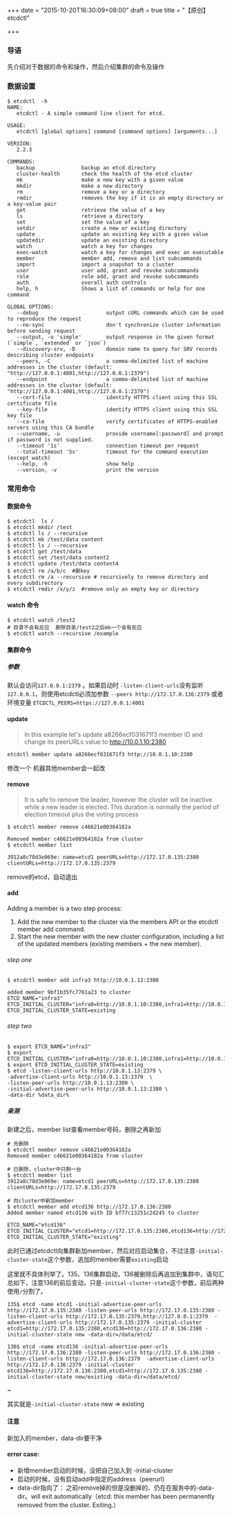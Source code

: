 +++
date = "2015-10-20T16:30:09+08:00"
draft = true
title = "【原创】etcdctl"

+++
### 导语
先介绍对于数据的命令和操作，然后介绍集群的命令及操作
### 数据设置
    $ etcdctl  -h
    NAME:
       etcdctl - A simple command line client for etcd.    

    USAGE:
       etcdctl [global options] command [command options] [arguments...]    

    VERSION:
       2.2.3    

    COMMANDS:
       backup               backup an etcd directory
       cluster-health       check the health of the etcd cluster
       mk                   make a new key with a given value
       mkdir                make a new directory
       rm                   remove a key or a directory
       rmdir                removes the key if it is an empty directory or a key-value pair
       get                  retrieve the value of a key
       ls                   retrieve a directory
       set                  set the value of a key
       setdir               create a new or existing directory
       update               update an existing key with a given value
       updatedir            update an existing directory
       watch                watch a key for changes
       exec-watch           watch a key for changes and exec an executable
       member               member add, remove and list subcommands
       import               import a snapshot to a cluster
       user                 user add, grant and revoke subcommands
       role                 role add, grant and revoke subcommands
       auth                 overall auth controls
       help, h              Shows a list of commands or help for one command
       
    GLOBAL OPTIONS:
       --debug                      output cURL commands which can be used to reproduce the request
       --no-sync                    don't synchronize cluster information before sending request
       --output, -o 'simple'        output response in the given format (`simple`, `extended` or `json`)
       --discovery-srv, -D          domain name to query for SRV records describing cluster endpoints
       --peers, -C                  a comma-delimited list of machine addresses in the cluster (default: "http://127.0.0.1:4001,http://127.0.0.1:2379")
       --endpoint                   a comma-delimited list of machine addresses in the cluster (default: "http://127.0.0.1:4001,http://127.0.0.1:2379")
       --cert-file                  identify HTTPS client using this SSL certificate file
       --key-file                   identify HTTPS client using this SSL key file
       --ca-file                    verify certificates of HTTPS-enabled servers using this CA bundle
       --username, -u               provide username[:password] and prompt if password is not supplied.
       --timeout '1s'               connection timeout per request
       --total-timeout '5s'         timeout for the command execution (except watch)
       --help, -h                   show help
       --version, -v                print the version

### 常用命令
#### 数据命令

    $ etcdctl  ls /
    $ etcdctl mkdir /test
    $ etcdctl ls / --recursive
    $ etcdctl mk /test/data content
    $ etcdctl ls / --recursive
    $ etcdctl get /test/data
    $ etcdctl set /test/data content2
    $ etcdctl update /test/data content4   
    $ etcdctl rm /a/b/c  #删key
    $ etcdctl rm /a --recursive # recursively to remove directory and every subdirectory
    $ etcdctl rmdir /x/y/z  #remove only an empty key or directory
#### watch 命令

    $ etcdctl watch /test2
    # 目录不会有反应  删除目录/test2之后mk一个会有反应
    $ etcdctl watch --recursive /example

#### 集群命令
##### 参数
默认会访问`127.0.0.1:2379` 。如果启动时 `-listen-client-urls`没有监听`127.0.0.1`，则使用etcdctl必须加参数 `--peers http://172.17.0.136:2379`  或者环境变量 `ETCDCTL_PEERS=https://127.0.0.1:4001`

#### update
>In this example let's update a8266ecf031671f3 member ID and change its peerURLs value to http://10.0.1.10:2380

    etcdctl member update a8266ecf031671f3 http://10.0.1.10:2380
修改一个  机器其他member会一起改

#### remove
>It is safe to remove the leader, however the cluster will be inactive while a new leader is elected. This duration is normally the period of election timeout plus the voting process

    $ etcdctl member remove c46621e00364182a
    
    Removed member c46621e00364182a from cluster
    $ etcdctl member list
    
    3912a8c78d3e069e: name=etcd1 peerURLs=http://172.17.0.135:2380 clientURLs=http://172.17.0.135:2379
remove的etcd，自动退出
#### add
Adding a member is a two step process:

1. Add the new member to the cluster via the members API or the etcdctl member add command.
2. Start the new member with the new cluster configuration, including a list of the updated members (existing members + the new member).

###### step one

    $ etcdctl member add infra3 http://10.0.1.13:2380
    
    added member 9bf1b35fc7761a23 to cluster
    ETCD_NAME="infra3"
    ETCD_INITIAL_CLUSTER="infra0=http://10.0.1.10:2380,infra1=http://10.0.1.11:2380,infra2=http://10.0.1.12:2380,infra3=http://10.0.1.13:2380"
    ETCD_INITIAL_CLUSTER_STATE=existing
###### step two

    $ export ETCD_NAME="infra3"
    $ export ETCD_INITIAL_CLUSTER="infra0=http://10.0.1.10:2380,infra1=http://10.0.1.11:2380,infra2=http://10.0.1.12:2380,infra3=http://10.0.1.13:2380"
    $ export ETCD_INITIAL_CLUSTER_STATE=existing
    $ etcd -listen-client-urls http://10.0.1.13:2379 \
    -advertise-client-urls http://10.0.1.13:2379  \
    -listen-peer-urls http://10.0.1.13:2380 \
    -initial-advertise-peer-urls http://10.0.1.13:2380 \
    -data-dir %data_dir%

##### 亲测
新建之后，member list查看member号码，删除之再新加
    
    # 先删除
    $ etcdctl member remove c46621e00364182a
    Removed member c46621e00364182a from cluster
    
    # 已删除，cluster中只剩一台
    $ etcdctl member list
    3912a8c78d3e069e: name=etcd1 peerURLs=http://172.17.0.135:2380 clientURLs=http://172.17.0.135:2379

    # 向cluster中新加member
    $ etcdctl member add etcd136 http://172.17.0.136:2380
    Added member named etcd136 with ID bf77c13251c2d245 to cluster

    ETCD_NAME="etcd136"
    ETCD_INITIAL_CLUSTER="etcd1=http://172.17.0.135:2380,etcd136=http://172.17.0.136:2380"
    ETCD_INITIAL_CLUSTER_STATE="existing"
此时已通过etcdctl向集群新加member，然后对应启动集合，不过注意`-initial-cluster-state`这个参数，追加的member需要`existing`启动

这里就不具体列举了。135、136集群启动，136被删除后再追加到集群中，语句汇总如下，注意136的前后变动，只是`-initial-cluster-state`这个参数，前后两种使用`/`分割了。

    135$ etcd -name etcd1 -initial-advertise-peer-urls http://172.17.0.135:2380 -listen-peer-urls http://172.17.0.135:2380 -listen-client-urls http://172.17.0.135:2379,http://127.0.0.1:2379  -advertise-client-urls http://172.17.0.135:2379 -initial-cluster etcd1=http://172.17.0.135:2380,etcd136=http://172.17.0.136:2380 -initial-cluster-state new -data-dir=/data/etcd/
    
    136$ etcd -name etcd136 -initial-advertise-peer-urls http://172.17.0.136:2380 -listen-peer-urls http://172.17.0.136:2380 -listen-client-urls http://172.17.0.136:2379  -advertise-client-urls http://172.17.0.136:2379 -initial-cluster etcd136=http://172.17.0.136:2380,etcd1=http://172.17.0.135:2380 -initial-cluster-state new/existing -data-dir=/data/etcd/
~

其实就是`-initial-cluster-state` new => existing

#### 注意
新加入的member，data-dir要干净

#### error case:
- 新增member启动的时候，没把自己加入到 -initial-cluster
- 启动的时候，没有启动add中指定的address（peerurl）
- data-dir指向了： 之前remove掉的但是没删掉的、仍在在服务中的-data-dir。will exit automatically（etcd: this member has been permanently removed from the cluster. Exiting.）

